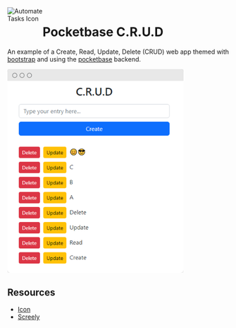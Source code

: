 <img align="left" width="80" height="80" src="pb_public/favicon.ico" alt="Automate Tasks Icon">

# Pocketbase C.R.U.D
An example of a Create, Read, Update, Delete (CRUD) web app themed with [bootstrap](https://getbootstrap.com/) and using the  [pocketbase](https://github.com/pocketbase/pocketbase) backend.

<img width="400" src="screenshot.png" alt="Automate Tasks Icon">

## Resources
- [Icon](https://www.icons101.com/icon/id_83391/setid_3024/Geoit_Two_Dock_Icons_by_turkerinanmaz/Notes)
- [Screely](https://www.screely.com/)
